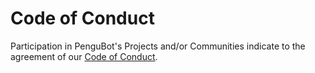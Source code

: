 # Code of Conduct

Participation in PenguBot's Projects and/or Communities indicate to the agreement of our [Code of Conduct](https://github.com/PenguBot/CoC/blob/master/CODE_OF_CONDUCT.md).
